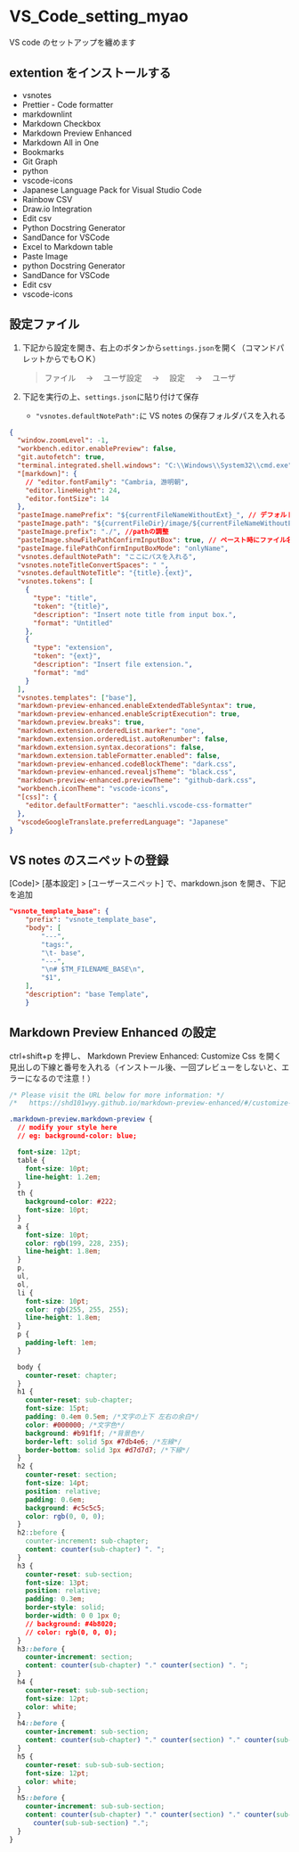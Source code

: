 # VS_Code_setting_myao

VS code のセットアップを纏めます

## extention をインストールする

- vsnotes
- Prettier - Code formatter
- markdownlint
- Markdown Checkbox
- Markdown Preview Enhanced
- Markdown All in One
- Bookmarks
- Git Graph
- python
- vscode-icons
- Japanese Language Pack for Visual Studio Code
- Rainbow CSV
- Draw.io Integration
- Edit csv
- Python Docstring Generator
- SandDance for VSCode
- Excel to Markdown table
- Paste Image
- python Docstring Generator
- SandDance for VSCode
- Edit csv
- vscode-icons

## 設定ファイル

1. 下記から設定を開き、右上のボタンから`settings.json`を開く（コマンドパレットからでもＯＫ）

   > ファイル　 → 　ユーザ設定　 → 　設定　 → 　ユーザ

1. 下記を実行の上、`settings.json`に貼り付けて保存

   - `"vsnotes.defaultNotePath":`に VS notes の保存フォルダパスを入れる

```json
{
  "window.zoomLevel": -1,
  "workbench.editor.enablePreview": false,
  "git.autofetch": true,
  "terminal.integrated.shell.windows": "C:\\Windows\\System32\\cmd.exe",
  "[markdown]": {
    // "editor.fontFamily": "Cambria, 游明朝",
    "editor.lineHeight": 24,
    "editor.fontSize": 14
  },
  "pasteImage.namePrefix": "${currentFileNameWithoutExt}_", // デフォルトのファイル名の頭にmarkdown名をつける
  "pasteImage.path": "${currentFileDir}/image/${currentFileNameWithoutExt}/", //(markdownファイルのディレクトリ内)/img内に画像を保存
  "pasteImage.prefix": "./", //pathの調整
  "pasteImage.showFilePathConfirmInputBox": true, // ペースト時にファイル名を変更する
  "pasteImage.filePathConfirmInputBoxMode": "onlyName",
  "vsnotes.defaultNotePath": "ここにパスを入れる",
  "vsnotes.noteTitleConvertSpaces": " ",
  "vsnotes.defaultNoteTitle": "{title}.{ext}",
  "vsnotes.tokens": [
    {
      "type": "title",
      "token": "{title}",
      "description": "Insert note title from input box.",
      "format": "Untitled"
    },
    {
      "type": "extension",
      "token": "{ext}",
      "description": "Insert file extension.",
      "format": "md"
    }
  ],
  "vsnotes.templates": ["base"],
  "markdown-preview-enhanced.enableExtendedTableSyntax": true,
  "markdown-preview-enhanced.enableScriptExecution": true,
  "markdown.preview.breaks": true,
  "markdown.extension.orderedList.marker": "one",
  "markdown.extension.orderedList.autoRenumber": false,
  "markdown.extension.syntax.decorations": false,
  "markdown.extension.tableFormatter.enabled": false,
  "markdown-preview-enhanced.codeBlockTheme": "dark.css",
  "markdown-preview-enhanced.revealjsTheme": "black.css",
  "markdown-preview-enhanced.previewTheme": "github-dark.css",
  "workbench.iconTheme": "vscode-icons",
  "[css]": {
    "editor.defaultFormatter": "aeschli.vscode-css-formatter"
  },
  "vscodeGoogleTranslate.preferredLanguage": "Japanese"
}
```

## VS notes のスニペットの登録

[Code]> [基本設定] > [ユーザースニペット] で、markdown.json を開き、下記を追加

```json
"vsnote_template_base": {
    "prefix": "vsnote_template_base",
    "body": [
        "---",
        "tags:",
        "\t- base",
        "---",
        "\n# $TM_FILENAME_BASE\n",
        "$1",
    ],
    "description": "base Template",
    }
```

## Markdown Preview Enhanced の設定

ctrl+shift+p を押し、 Markdown Preview Enhanced: Customize Css を開く
見出しの下線と番号を入れる（インストール後、一回プレビューをしないと、エラーになるので注意！）

```css
/* Please visit the URL below for more information: */
/*   https://shd101wyy.github.io/markdown-preview-enhanced/#/customize-css */

.markdown-preview.markdown-preview {
  // modify your style here
  // eg: background-color: blue;

  font-size: 12pt;
  table {
    font-size: 10pt;
    line-height: 1.2em;
  }
  th {
    background-color: #222;
    font-size: 10pt;
  }
  a {
    font-size: 10pt;
    color: rgb(199, 228, 235);
    line-height: 1.8em;
  }
  p,
  ul,
  ol,
  li {
    font-size: 10pt;
    color: rgb(255, 255, 255);
    line-height: 1.8em;
  }
  p {
    padding-left: 1em;
  }

  body {
    counter-reset: chapter;
  }
  h1 {
    counter-reset: sub-chapter;
    font-size: 15pt;
    padding: 0.4em 0.5em; /*文字の上下 左右の余白*/
    color: #000000; /*文字色*/
    background: #b91f1f; /*背景色*/
    border-left: solid 5px #7db4e6; /*左線*/
    border-bottom: solid 3px #d7d7d7; /*下線*/
  }
  h2 {
    counter-reset: section;
    font-size: 14pt;
    position: relative;
    padding: 0.6em;
    background: #c5c5c5;
    color: rgb(0, 0, 0);
  }
  h2::before {
    counter-increment: sub-chapter;
    content: counter(sub-chapter) ". ";
  }
  h3 {
    counter-reset: sub-section;
    font-size: 13pt;
    position: relative;
    padding: 0.3em;
    border-style: solid;
    border-width: 0 0 1px 0;
    // background: #4b8020;
    // color: rgb(0, 0, 0);
  }
  h3::before {
    counter-increment: section;
    content: counter(sub-chapter) "." counter(section) ". ";
  }
  h4 {
    counter-reset: sub-sub-section;
    font-size: 12pt;
    color: white;
  }
  h4::before {
    counter-increment: sub-section;
    content: counter(sub-chapter) "." counter(section) "." counter(sub-section) ".";
  }
  h5 {
    counter-reset: sub-sub-sub-section;
    font-size: 12pt;
    color: white;
  }
  h5::before {
    counter-increment: sub-sub-section;
    content: counter(sub-chapter) "." counter(section) "." counter(sub-section) "."
      counter(sub-sub-section) ".";
  }
}
```
